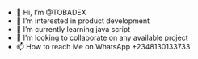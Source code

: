 - 👋 Hi, I’m @TOBADEX
- 👀 I’m interested in product development 
- 🌱 I’m currently learning java script
- 💞️ I’m looking to collaborate on any available project 
- 📫 How to reach Me on WhatsApp +2348130133733


<!---
TOBADEX/TOBADEX is a ✨ special ✨ repository because its `README.md` (this file) appears on your GitHub profile.
You can click the Preview link to take a look at your changes.
--->
